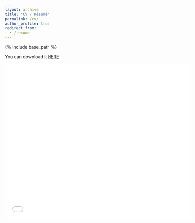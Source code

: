 ```yaml
---
layout: archive
title: "CV / Résumé"
permalink: /cv/
author_profile: true
redirect_from:
  - /resume
---
```


{% include base_path %}

You can download it [HERE](../files/cv.pdf)

<embed src="/files/paper1.pdf" width="600px" height="500px" />
